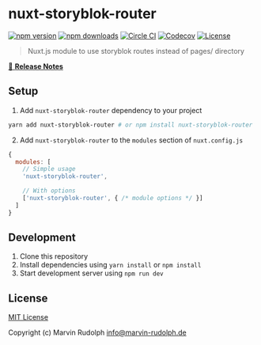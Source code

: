 # nuxt-storyblok-router

[![npm version][npm-version-src]][npm-version-href]
[![npm downloads][npm-downloads-src]][npm-downloads-href]
[![Circle CI][circle-ci-src]][circle-ci-href]
[![Codecov][codecov-src]][codecov-href]
[![License][license-src]][license-href]

> Nuxt.js module to use storyblok routes instead of pages/ directory

[📖 **Release Notes**](./CHANGELOG.md)

## Setup

1. Add `nuxt-storyblok-router` dependency to your project

```bash
yarn add nuxt-storyblok-router # or npm install nuxt-storyblok-router
```

2. Add `nuxt-storyblok-router` to the `modules` section of `nuxt.config.js`

```js
{
  modules: [
    // Simple usage
    'nuxt-storyblok-router',

    // With options
    ['nuxt-storyblok-router', { /* module options */ }]
  ]
}
```

## Development

1. Clone this repository
2. Install dependencies using `yarn install` or `npm install`
3. Start development server using `npm run dev`

## License

[MIT License](./LICENSE)

Copyright (c) Marvin Rudolph <info@marvin-rudolph.de>

<!-- Badges -->
[npm-version-src]: https://img.shields.io/npm/v/nuxt-storyblok-router/latest.svg?style=flat-square
[npm-version-href]: https://npmjs.com/package/nuxt-storyblok-router

[npm-downloads-src]: https://img.shields.io/npm/dt/nuxt-storyblok-router.svg?style=flat-square
[npm-downloads-href]: https://npmjs.com/package/nuxt-storyblok-router

[circle-ci-src]: https://img.shields.io/circleci/project/github/https://github.com/MarvinRudolph/nuxt-storyblok-router.svg?style=flat-square
[circle-ci-href]: https://circleci.com/gh/https://github.com/MarvinRudolph/nuxt-storyblok-router

[codecov-src]: https://img.shields.io/codecov/c/github/https://github.com/MarvinRudolph/nuxt-storyblok-router.svg?style=flat-square
[codecov-href]: https://codecov.io/gh/https://github.com/MarvinRudolph/nuxt-storyblok-router

[license-src]: https://img.shields.io/npm/l/nuxt-storyblok-router.svg?style=flat-square
[license-href]: https://npmjs.com/package/nuxt-storyblok-router
